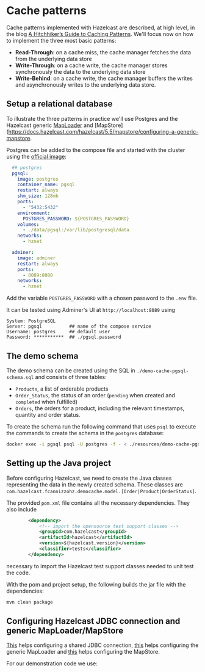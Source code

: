 # Cache patterns

Cache patterns implemented with Hazelcast are described, at high level, in the blog [A Hitchhiker’s Guide to Caching Patterns](https://hazelcast.com/blog/a-hitchhikers-guide-to-caching-patterns/). We'll focus now on how to implement the three most basic patterns:

- **Read-Through**:  on a cache miss, the cache manager fetches the data from the underlying data store
- **Write-Through**: on a cache write, the cache manager stores synchronously the data to the underlying data store
- **Write-Behind**: on a cache write, the cache manager buffers the writes and asynchronously writes to the underlying data store.

## Setup a relational database

To illustrate the three patterns in practice we'll use Postgres and the Hazelcast generic [MapLoader](https://docs.hazelcast.com/hazelcast/5.5/mapstore/configuring-a-generic-maploader) and [MapStore](https://docs.hazelcast.com/hazelcast/5.5/mapstore/configuring-a-generic-mapstore.

Postgres can be added to the compose file and started with the cluster using the [official image](https://hub.docker.com/_/postgres):

```yaml
  ## postgres
  pgsql:
    image: postgres
    container_name: pgsql
    restart: always
    shm_size: 128mb
    ports:
      - "5432:5432"
    environment:
      POSTGRES_PASSWORD: ${POSTGRES_PASSWORD}
    volumes:
      - ./data/pgsql:/var/lib/postgresql/data
    networks:
      - hznet

  adminer:
    image: adminer
    restart: always
    ports:
      - 8089:8080
    networks:
      - hznet
```

Add the variable `POSTGRES_PASSWORD` with a chosen password to the `.env` file.

It can be tested using Adminer's UI at `http://localhost:8089` using
```
System: PostgreSQL
Server: pgsql          ## name of the compose service
Username: postgres     ## default user
Password: ***********  ## ./pgsql.password
```

## The demo schema

The demo schema can be created using the SQL in `./demo-cache-pgsql-schema.sql` and consists of three tables: 
- `Products`, a list of orderable products
- `Order_Status`, the status of an order (`pending` when created and `completed` when fulfilled)
- `Orders`, the orders for a product, including the relevant timestamps, quantity and order status. 

To create the schema run the following command that uses `psql` to execute the commands to create the schema in the `postgres` database:

```bash
docker exec -i pgsql psql -U postgres -f - < ./resources/demo-cache-pgsql-schema.sql
 ```

## Setting up the Java project

Before configuring Hazelcast, we need to create the Java classes representing the data in the newly created schema. These classes are `com.hazelcast.fcannizzohz.democache.model.[Order|Product|OrderStatus]`.

The provided `pom.xml` file contains all the necessary dependencies. They also include

```xml
        <dependency>
            <!-- import the opensource test support classes -->
            <groupId>com.hazelcast</groupId>
            <artifactId>hazelcast</artifactId>
            <version>${hazelcast.version}</version>
            <classifier>tests</classifier>
        </dependency>
```

necessary to import the Hazelcast test support classes needed to unit test the code.

With the pom and project setup, the following builds the jar file with the dependencies:

```bash
mvn clean package
```

## Configuring Hazelcast JDBC connection and generic MapLoader/MapStore

[This](https://docs.hazelcast.com/hazelcast/5.5/data-connections/data-connections-configuration) helps configuring a shared JDBC connection, [this](https://docs.hazelcast.com/hazelcast/5.5/mapstore/configuring-a-generic-maploader) helps configuring the generic MapLoader and [this](https://docs.hazelcast.com/hazelcast/5.5/mapstore/configuring-a-generic-mapstore) helps configuring the MapStore. 

For our demonstration code we use:

```yaml

```